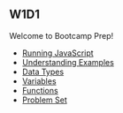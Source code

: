 ## W1D1
Welcome to Bootcamp Prep!
+ [Running JavaScript][running-javascript]
+ [Understanding Examples][understanding-examples]
+ [Data Types][data-types]
+ [Variables][variables]
+ [Functions][functions]
+ [Problem Set][problem-set]

[running-javascript]: ./notes/running_javascript.md
[data-types]: ./notes/data_types.md
[understanding-examples]: ./notes/understanding_examples.md
[variables]: ./notes/variables.md
[functions]: ./notes/functions.md
[problem-set]: ./problem_set.md
